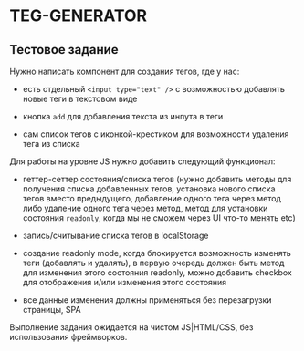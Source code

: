 # TEG-GENERATOR

## Тестовое задание

Нужно написать компонент для создания тегов, где у нас:

- есть отдельный `<input type="text" />` с возможностью добавлять новые теги в текстовом виде

- кнопка `аdd` для добавления текста из инпута в теги
- сам список тегов с иконкой-крестиком для возможности удаления тега из списка

Для работы на уровне JS нужно добавить следующий функционал:

- геттер-сеттер состояния/списка тегов (нужно добавить методы для получения списка добавленных тегов, установка нового списка тегов вместо предыдущего, добавление одного тега через метод либо удаление одного тега через метод, метод для установки состояния `readonly`, когда мы не сможем через UI что-то менять etc)

- запись/считывание списка тегов в localStorage
- создание readonly mode, когда блокируется возможность изменять теги (добавлять и удалять), в первую очередь должен быть метод для изменения этого состояния readonly, можно добавить checkbox для отображения и/или изменения этого состояния
- все данные изменения должны применяться без перезагрузки страницы, SPA

Выполнение задания ожидается на чистом JS|HTML/CSS, без использования фреймворков.
